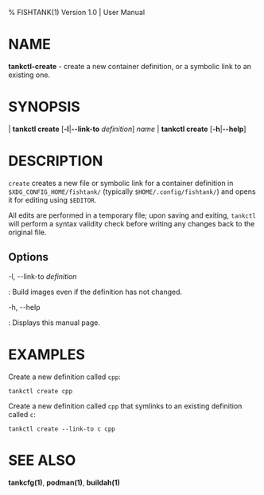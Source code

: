 % FISHTANK(1) Version 1.0 | User Manual

NAME
====
**tankctl-create** - create a new container definition, or a symbolic link to an existing one.

SYNOPSIS
========

| **tankctl create** \[**-l**|**--link-to** *definition*\] *name*
| **tankctl create** \[**-h**|**--help**\]

DESCRIPTION
===========

`create` creates a new file or symbolic link for a container definition in `$XDG_CONFIG_HOME/fishtank/` (typically `$HOME/.config/fishtank/`) and opens it for editing using `$EDITOR`.

All edits are performed in a temporary file; upon saving and exiting, `tankctl` will perform a syntax validity check before writing any changes back to the original file.

Options
-------

-l, --link-to *definition*

: Build images even if the definition has not changed.

-h, --help

:  Displays this manual page.

EXAMPLES
========

Create a new definition called `cpp`:

```
tankctl create cpp
```

Create a new definition called `cpp` that symlinks to an existing definition called `c`:

```
tankctl create --link-to c cpp
```

SEE ALSO
========

**tankcfg(1)**, **podman(1)**, **buildah(1)**